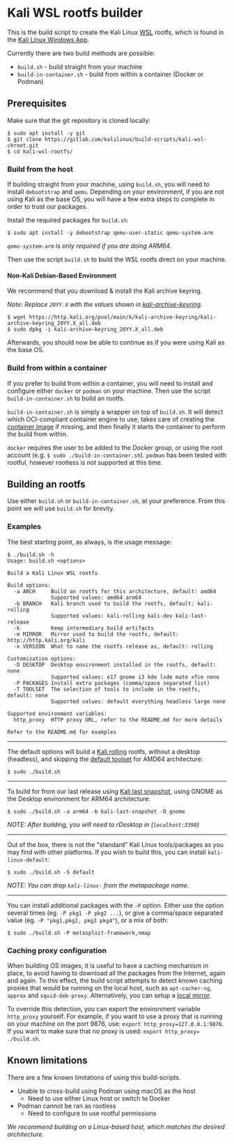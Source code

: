 # Kali WSL rootfs builder

This is the build script to create the Kali Linux [WSL](https://www.kali.org/docs/wsl/) rootfs, which is found in the [Kali Linux Windows App](https://www.microsoft.com/store/apps/9PKR34TNCV07).

Currently there are two build methods are possible:

- `build.sh` - build straight from your machine
- `build-in-container.sh` - build from within a container (Docker or Podman)

## Prerequisites

Make sure that the git repository is cloned locally:

```console
$ sudo apt install -y git
$ git clone https://gitlab.com/kalilinux/build-scripts/kali-wsl-chroot.git
$ cd kali-wsl-rootfs/
```

### Build from the host

If building straight from your machine, using `build.sh`, you will need to install `debootstrap` and `qemu`.
Depending on your environment, if you are not using Kali as the base OS, you will have a few extra steps to complete in order to trust our packages.

Install the required packages for `build.sh`:

<!--
  This should match what is in: ./Dockerfile
-->

```console
$ sudo apt install -y debootstrap qemu-user-static qemu-system-arm
```

_`qemu-system-arm` is only required if you are doing ARM64._

Then use the script `build.sh` to build the WSL rootfs direct on your machine.

#### Non-Kali Debian-Based Environment

We recommend that you download & install the Kali archive keyring.

_Note: Replace `20YY.X` with the values shown in [kali-archive-keyring](https://http.kali.org/pool/main/k/kali-archive-keyring/)._

```console
$ wget https://http.kali.org/pool/main/k/kali-archive-keyring/kali-archive-keyring_20YY.X_all.deb
$ sudo dpkg -i kali-archive-keyring_20YY.X_all.deb
```

Afterwards, you should now be able to continue as if you were using Kali as the base OS.

### Build from within a container

If you prefer to build from within a container, you will need to install and configure either `docker` or `podman` on your machine.
Then use the script `build-in-container.sh` to build an rootfs.

`build-in-container.sh` is simply a wrapper on top of `build.sh`. It will detect which OCI-compliant container engine to use, takes care of creating the [container image](Dockerfile) if missing, and then finally it starts the container to perform the build from within.

`docker` requires the user to be added to the Docker group, or using the root account (e.g. `$ sudo ./build-in-container.sh`).
`podman` has been tested with rootful, however rootless is not supported at this time.

## Building an rootfs

Use either `build.sh` or `build-in-container.sh`, at your preference.
From this point we will use `build.sh` for brevity.

### Examples

The best starting point, as always, is the usage message:

```console
$ ./build.sh -h
Usage: build.sh <options>

Build a Kali Linux WSL rootfs

Build options:
  -a ARCH     Build an rootfs for this architecture, default: amd64
              Supported values: amd64 arm64
  -b BRANCH   Kali branch used to build the rootfs, default: kali-rolling
              Supported values: kali-rolling kali-dev kali-last-release
  -k          Keep intermediary build artifacts
  -m MIRROR   Mirror used to build the rootfs, default: http://http.kali.org/kali
  -x VERSION  What to name the rootfs release as, default: rolling

Customization options:
  -D DESKTOP  Desktop environment installed in the rootfs, default: none
              Supported values: e17 gnome i3 kde lxde mate xfce none
  -P PACKAGES Install extra packages (comma/space separated list)
  -T TOOLSET  The selection of tools to include in the rootfs, default: none
              Supported values: default everything headless large none

Supported environment variables:
  http_proxy  HTTP proxy URL, refer to the README.md for more details

Refer to the README.md for examples
```

- - -

The default options will build a [Kali rolling](https://www.kali.org/docs/general-use/kali-branches/) rootfs, without a desktop (headless), and skipping the [default toolset](https://www.kali.org/docs/general-use/metapackages/) for AMD64 architecture:

```console
$ sudo ./build.sh
```

- - -

To build for from our last release using [Kali last snapshot](https://www.kali.org/docs/general-use/kali-branches/), using GNOME as the Desktop environment for ARM64 architecture:

```console
$ sudo ./build.sh -a arm64 -b kali-last-snapshot -D gnome
```

_NOTE: After building, you will need to rDesktop in (`localhost:3390`)_

- - -

Out of the box, there is not the "standard" Kali Linux tools/packages as you may find with other platforms.
If you wish to build this, you can install `kali-linux-default`:


```console
$ sudo ./build.sh -S default
```

_NOTE: You can drop `kali-linux-` from the metapackage name._

- - -

You can install additional packages with the `-P` option.
Either use the option several times (eg. `-P pkg1 -P pkg2 ...`), or give a comma/space separated value (eg. `-P "pkg1,pkg2, pkg3 pkg4"`), or a mix of both:

```console
$ sudo ./build.sh -P metasploit-framework,nmap
```

### Caching proxy configuration

When building OS images, it is useful to have a caching mechanism in place, to avoid having to download all the packages from the Internet, again and again.
To this effect, the build script attempts to detect known caching proxies that would be running on the local host, such as `apt-cacher-ng`, `approx` and `squid-deb-proxy`. Alternatively, you can setup a [local mirror](https://www.kali.org/docs/community/setting-up-a-kali-linux-mirror/).

To override this detection, you can export the environment variable `http_proxy` yourself.
For example, if you want to use a proxy that is running on your machine on the port 9876, use: `export http_proxy=127.0.0.1:9876`.
If you want to make sure that no proxy is used: `export http_proxy= ./build.sh`.

## Known limitations

There are a few known limitations of using this build-scripts.

- Unable to cross-build using Podman using macOS as the host
  - Need to use either Linux host or switch to Docker
- Podman cannot be ran as rootless
  - Need to configure to use rootful permissions

_We recommend building on a Linux-based host, which matches the desired architecture._
